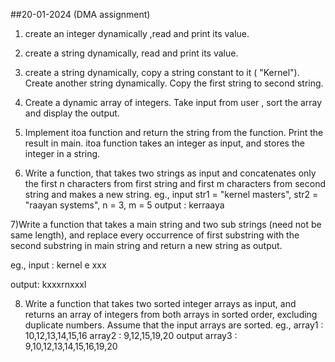 ##20-01-2024 (DMA assignment)

1) create an integer dynamically ,read and print its value.

2) create a string dynamically, read and print its value.

3) create a string dynamically, copy a string constant to it ( "Kernel"). Create another string dynamically. Copy the first string to second string.

4) Create a dynamic array of integers. Take input from user , sort the array and display the output.

5) Implement itoa function and return the string from the function. Print the result in main. itoa function takes an integer as input, and stores the integer in a string.

6) Write a function, that takes two strings as input and concatenates only the first n characters from first string and first m characters from second string and makes a new string.
eg., input str1 = "kernel masters", str2 = "raayan systems", n = 3, m = 5
output : kerraaya

7)Write a function that takes a main string and two sub strings (need not be same length), and replace every occurrence of first substring with the second substring in main string and return a new string as output.

eg., input : kernel  e   xxx

output: kxxxrnxxxl

8)  Write a function that takes two sorted integer arrays as input, and returns an array of integers from both arrays in sorted order, excluding duplicate numbers. 
Assume that the input arrays are sorted.
eg., array1 : 10,12,13,14,15,16
array2 : 9,12,15,19,20
output array3 : 9,10,12,13,14,15,16,19,20

